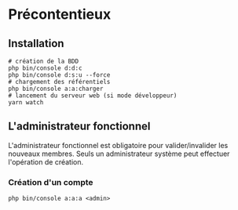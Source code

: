 # Précontentieux

## Installation

```
# création de la BDD
php bin/console d:d:c
php bin/console d:s:u --force
# chargement des référentiels
php bin/console a:a:charger
# lancement du serveur web (si mode développeur)
yarn watch
```

## L'administrateur fonctionnel

L'administrateur fonctionnel est obligatoire pour valider/invalider les nouveaux membres. Seuls un administrateur système peut effectuer l'opération de création.

### Création d'un compte
```
php bin/console a:a:a <admin>
```
